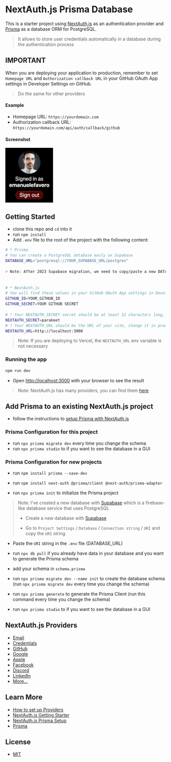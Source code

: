 # NextAuth.js Prisma Database

This is a starter project using [NextAuth.js](https://next-auth.js.org/) as an authentication provider and [Prisma](https://www.prisma.io/) as a database ORM for PostgreSQL.

> It allows to store user credentials automatically in a database during the authentication process

## IMPORTANT

When you are deploying your application to production, remember to set `Homepage URL` and `Authorization callback URL` in your GitHub OAuth App settings in Developer Settings on GitHub.

> Do the same for other providers

#### Example

- Homepage URL: `https://yourdomain.com`
- Authorization callback URL: `https://yourdomain.com/api/auth/callback/github`

#### Screenshot

<img src="screenshot.png" alt="screenshot" width="150">

## Getting Started

- clone this repo and `cd` into it
- run `npm install`
- Add `.env` file to the root of the project with the following content:

```bash
# * Prisma
# You can create a PostgreSQL database easly on Supabase
DATABASE_URL="postgresql://YOUR_SUPABASE_URL/postgres"

> Note: After 2023 Supabase migration, we need to copy/paste a new DATABASE_URL from Supabase. This will probably not work


# * NextAuth.js
# You will find these values in your GitHub OAuth App settings in Developer Settings on GitHub (Client ID and client secret), you will need to create a new OAuth App (remember to set Homepage URL and Authorization callback URL to production URL during production)
GITHUB_ID=YOUR_GITHUB_ID
GITHUB_SECRET=YOUR GITHUB SECRET

# ! Your NEXTAUTH_SECRET secret should be at least 32 characters long, not parakeet :)
NEXTAUTH_SECRET=parakeet
# ! Your NEXTAUTH_URL should be the URL of your site, change it in production
NEXTAUTH_URL=http://localhost:3000
```

> Note: If you are deploying to Vercel, the `NEXTAUTH_URL` env variable is not necessary

### Running the app

```bash
npm run dev
```

- Open [http://localhost:3000](http://localhost:3000) with your browser to see the result

> Note: NextAuth.js has many providers, you can find them [here](https://next-auth.js.org/configuration/providers)

## Add Prisma to an existing NextAuth.js project

- follow the instructions to [setup Prisma with NextAuth.js](https://next-auth.js.org/adapters/prisma)

### Prisma Configuration for this project

- run `npx prisma migrate dev` every time you change the schema
- run `npx prisma studio` to if you want to see the database in a GUI

### Prisma Configuration for new projects

- run `npm install prisma --save-dev`
- run `npm install next-auth @prisma/client @next-auth/prisma-adapter`

- run `npx prisma init` to initialize the Prisma project

> Note: I've created a new database with [Supabase](https://supabase.com/) which is a firebase-like database service that uses PostgreSQL
>
> - Create a new database with [Supabase](https://supabase.com/)
>
> - Go to `Project Settings` / `Database` / `Connection string` / `URI` and copy the `URI` string

- Paste the `URI` string in the `.env` file (DATABASE_URL)

- run `npx db pull` if you already have data in your database and you want to generate the Prisma schema

- add your schema in `schema.prisma`

- run `npx prisma migrate dev --name init` to create the database schema (run `npx prisma migrate dev` every time you change the schema)

- run `npx prisma generate` to generate the Prisma Client (run this command every time you change the schema)

- run `npx prisma studio` to if you want to see the database in a GUI

## NextAuth.js Providers

- [Email](https://next-auth.js.org/configuration/providers/email)
- [Credentials](https://next-auth.js.org/configuration/providers/credentials)
- [GitHub](https://next-auth.js.org/providers/github)
- [Google](https://next-auth.js.org/providers/google)
- [Apple](https://next-auth.js.org/providers/apple)
- [Facebook](https://next-auth.js.org/providers/facebook)
- [Discord](https://next-auth.js.org/providers/discord)
- [LinkedIn](https://next-auth.js.org/providers/linkedin)
- [More...](https://next-auth.js.org/configuration/providers/oauth#built-in-providers)

## Learn More

- [How to set up Providers](https://next-auth.js.org/configuration/providers/oauth#built-in-providers)
- [NextAuth.js Getting Starter](https://next-auth.js.org/getting-started/example)
- [NextAuth.js Prisma Setup](https://next-auth.js.org/adapters/prisma)
- [Prisma](https://www.prisma.io/)

## License

- [MIT](LICENSE.md)
